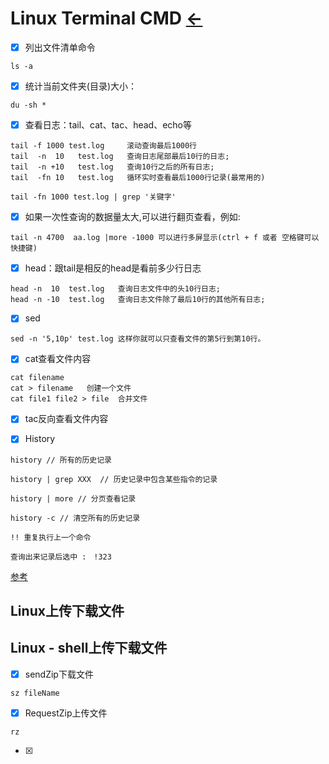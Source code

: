 # Linux Terminal CMD [←](index.md)

- [X] 列出文件清单命令
```
ls -a
```

- [X] 统计当前文件夹(目录)大小：
```
du -sh *
```

- [X] 查看日志：tail、cat、tac、head、echo等
```
tail -f 1000 test.log     滚动查询最后1000行
tail  -n  10   test.log   查询日志尾部最后10行的日志;
tail  -n +10   test.log   查询10行之后的所有日志;
tail  -fn 10   test.log   循环实时查看最后1000行记录(最常用的)
```

```
tail -fn 1000 test.log | grep '关键字'
```

- [X] 如果一次性查询的数据量太大,可以进行翻页查看，例如:
```
tail -n 4700  aa.log |more -1000 可以进行多屏显示(ctrl + f 或者 空格键可以快捷键)
```

- [X] head：跟tail是相反的head是看前多少行日志
```
head -n  10  test.log   查询日志文件中的头10行日志;
head -n -10  test.log   查询日志文件除了最后10行的其他所有日志;
```

- [X] sed
```
sed -n '5,10p' test.log 这样你就可以只查看文件的第5行到第10行。
```

- [X] cat查看文件内容
```
cat filename
cat > filename   创建一个文件
cat file1 file2 > file  合并文件
```

- [X] tac反向查看文件内容

- [X] History
 ```
 history // 所有的历史记录

history | grep XXX  // 历史记录中包含某些指令的记录

history | more // 分页查看记录

history -c // 清空所有的历史记录

!! 重复执行上一个命令

查询出来记录后选中 :　!323
 ```
 
 [参考](https://cloud.tencent.com/developer/article/1579977)
 
 ## Linux上传下载文件
 
 ## Linux - shell上传下载文件
 
 - [X] sendZip下载文件
```
sz fileName
```

 - [X] RequestZip上传文件
```
rz
```

 - [X] 
